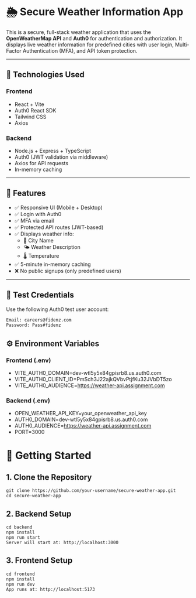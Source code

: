 # 🌦️ Secure Weather Information App

This is a secure, full-stack weather application that uses the **OpenWeatherMap API** and **Auth0** for authentication and authorization. It displays live weather information for predefined cities with user login, Multi-Factor Authentication (MFA), and API token protection.

---

## 🔧 Technologies Used

### Frontend
- React + Vite
- Auth0 React SDK
- Tailwind CSS
- Axios

### Backend
- Node.js + Express + TypeScript
- Auth0 (JWT validation via middleware)
- Axios for API requests
- In-memory caching

---

## 🧩 Features

- ✅ Responsive UI (Mobile + Desktop)
- ✅ Login with Auth0
- ✅ MFA via email
- ✅ Protected API routes (JWT-based)
- ✅ Displays weather info:
  - 🌆 City Name
  - 🌤️ Weather Description
  - 🌡️ Temperature
- ✅ 5-minute in-memory caching
- ❌ No public signups (only predefined users)

---

## 🔐 Test Credentials

Use the following Auth0 test user account:

```txt
Email: careers@fidenz.com  
Password: Pass#fidenz
```

## ⚙️ Environment Variables
### Frontend (.env)
- VITE_AUTH0_DOMAIN=dev-wtl5y5x84gpisrb8.us.auth0.com
- VITE_AUTH0_CLIENT_ID=PmSch3J22ajkQVbvPtjfKu32JVbDT5zo
- VITE_AUTH0_AUDIENCE=https://weather-api.assignment.com

### Backend (.env)
- OPEN_WEATHER_API_KEY=your_openweather_api_key
- AUTH0_DOMAIN=dev-wtl5y5x84gpisrb8.us.auth0.com
- AUTH0_AUDIENCE=https://weather-api.assignment.com
- PORT=3000

# 🚀 Getting Started
## 1. Clone the Repository
   ```
git clone https://github.com/your-username/secure-weather-app.git
cd secure-weather-app
```
## 2. Backend Setup
```
cd backend
npm install
npm run start
Server will start at: http://localhost:3000
```
## 3. Frontend Setup
```
cd frontend
npm install
npm run dev
App runs at: http://localhost:5173
```
